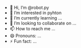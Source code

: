 - 👋 Hi, I’m @robot.py
- 👀 I’m interested in pyhton
- 🌱 I’m currently learning ...
- 💞️ I’m looking to collaborate on ...
- 📫 How to reach me ...
- 😄 Pronouns: ...
- ⚡ Fun fact: ...

<!---
robot.py is a ✨ special ✨ repository because its `README.md` (this file) appears on your GitHub profile.
You can click the Preview link to take a look at your changes.
--->
